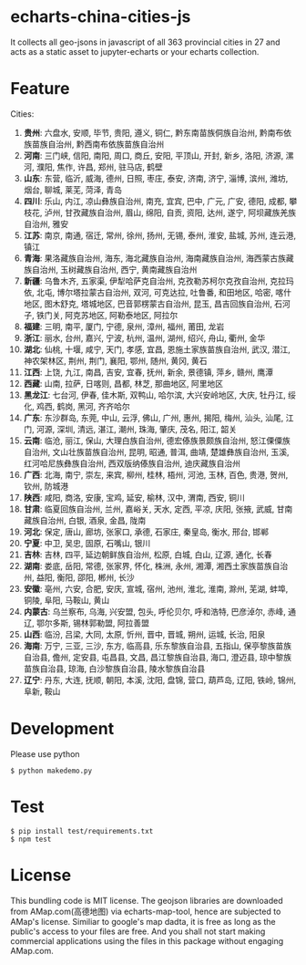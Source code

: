 # echarts-china-cities-js

It collects all geo-jsons in javascript of all 363 provincial cities
in 27 and acts as a static asset to jupyter-echarts or your
echarts collection.

# Feature

Cities:
1. **贵州**:
六盘水, 安顺, 毕节, 贵阳, 遵义, 铜仁, 黔东南苗族侗族自治州, 黔南布依族苗族自治州, 黔西南布依族苗族自治州
2. **河南**:
三门峡, 信阳, 南阳, 周口, 商丘, 安阳, 平顶山, 开封, 新乡, 洛阳, 济源, 漯河, 濮阳, 焦作, 许昌, 郑州, 驻马店, 鹤壁
3. **山东**:
东营, 临沂, 威海, 德州, 日照, 枣庄, 泰安, 济南, 济宁, 淄博, 滨州, 潍坊, 烟台, 聊城, 莱芜, 菏泽, 青岛
4. **四川**:
乐山, 内江, 凉山彝族自治州, 南充, 宜宾, 巴中, 广元, 广安, 德阳, 成都, 攀枝花, 泸州, 甘孜藏族自治州, 眉山, 绵阳, 自贡, 资阳, 达州, 遂宁, 阿坝藏族羌族自治州, 雅安
5. **江苏**:
南京, 南通, 宿迁, 常州, 徐州, 扬州, 无锡, 泰州, 淮安, 盐城, 苏州, 连云港, 镇江
6. **青海**:
果洛藏族自治州, 海东, 海北藏族自治州, 海南藏族自治州, 海西蒙古族藏族自治州, 玉树藏族自治州, 西宁, 黄南藏族自治州
7. **新疆**:
乌鲁木齐, 五家渠, 伊犁哈萨克自治州, 克孜勒苏柯尔克孜自治州, 克拉玛依, 北屯, 博尔塔拉蒙古自治州, 双河, 可克达拉, 吐鲁番, 和田地区, 哈密, 喀什地区, 图木舒克, 塔城地区, 巴音郭楞蒙古自治州, 昆玉, 昌吉回族自治州, 石河子, 铁门关, 阿克苏地区, 阿勒泰地区, 阿拉尔
8. **福建**:
三明, 南平, 厦门, 宁德, 泉州, 漳州, 福州, 莆田, 龙岩
9. **浙江**:
丽水, 台州, 嘉兴, 宁波, 杭州, 温州, 湖州, 绍兴, 舟山, 衢州, 金华
10. **湖北**:
仙桃, 十堰, 咸宁, 天门, 孝感, 宜昌, 恩施土家族苗族自治州, 武汉, 潜江, 神农架林区, 荆州, 荆门, 襄阳, 鄂州, 随州, 黄冈, 黄石
11. **江西**:
上饶, 九江, 南昌, 吉安, 宜春, 抚州, 新余, 景德镇, 萍乡, 赣州, 鹰潭
12. **西藏**:
山南, 拉萨, 日喀则, 昌都, 林芝, 那曲地区, 阿里地区
13. **黑龙江**:
七台河, 伊春, 佳木斯, 双鸭山, 哈尔滨, 大兴安岭地区, 大庆, 牡丹江, 绥化, 鸡西, 鹤岗, 黑河, 齐齐哈尔
14. **广东**:
东沙群岛, 东莞, 中山, 云浮, 佛山, 广州, 惠州, 揭阳, 梅州, 汕头, 汕尾, 江门, 河源, 深圳, 清远, 湛江, 潮州, 珠海, 肇庆, 茂名, 阳江, 韶关
15. **云南**:
临沧, 丽江, 保山, 大理白族自治州, 德宏傣族景颇族自治州, 怒江傈僳族自治州, 文山壮族苗族自治州, 昆明, 昭通, 普洱, 曲靖, 楚雄彝族自治州, 玉溪, 红河哈尼族彝族自治州, 西双版纳傣族自治州, 迪庆藏族自治州
16. **广西**:
北海, 南宁, 崇左, 来宾, 柳州, 桂林, 梧州, 河池, 玉林, 百色, 贵港, 贺州, 钦州, 防城港
17. **陕西**:
咸阳, 商洛, 安康, 宝鸡, 延安, 榆林, 汉中, 渭南, 西安, 铜川
18. **甘肃**:
临夏回族自治州, 兰州, 嘉峪关, 天水, 定西, 平凉, 庆阳, 张掖, 武威, 甘南藏族自治州, 白银, 酒泉, 金昌, 陇南
19. **河北**:
保定, 唐山, 廊坊, 张家口, 承德, 石家庄, 秦皇岛, 衡水, 邢台, 邯郸
20. **宁夏**:
中卫, 吴忠, 固原, 石嘴山, 银川
21. **吉林**:
吉林, 四平, 延边朝鲜族自治州, 松原, 白城, 白山, 辽源, 通化, 长春
22. **湖南**:
娄底, 岳阳, 常德, 张家界, 怀化, 株洲, 永州, 湘潭, 湘西土家族苗族自治州, 益阳, 衡阳, 邵阳, 郴州, 长沙
23. **安徽**:
亳州, 六安, 合肥, 安庆, 宣城, 宿州, 池州, 淮北, 淮南, 滁州, 芜湖, 蚌埠, 铜陵, 阜阳, 马鞍山, 黄山
24. **内蒙古**:
乌兰察布, 乌海, 兴安盟, 包头, 呼伦贝尔, 呼和浩特, 巴彦淖尔, 赤峰, 通辽, 鄂尔多斯, 锡林郭勒盟, 阿拉善盟
25. **山西**:
临汾, 吕梁, 大同, 太原, 忻州, 晋中, 晋城, 朔州, 运城, 长治, 阳泉
26. **海南**:
万宁, 三亚, 三沙, 东方, 临高县, 乐东黎族自治县, 五指山, 保亭黎族苗族自治县, 儋州, 定安县, 屯昌县, 文昌, 昌江黎族自治县, 海口, 澄迈县, 琼中黎族苗族自治县, 琼海, 白沙黎族自治县, 陵水黎族自治县
27. **辽宁**:
丹东, 大连, 抚顺, 朝阳, 本溪, 沈阳, 盘锦, 营口, 葫芦岛, 辽阳, 铁岭, 锦州, 阜新, 鞍山


# Development

Please use python

```shell
$ python makedemo.py
```

# Test

```shell
$ pip install test/requirements.txt
$ npm test
```

# License

This bundling code is MIT license. The geojson libraries are downloaded from
AMap.com(高德地图) via echarts-map-tool, hence are subjected to AMap's license. Similiar
to google's map dadta, it is free as long as the public's access to your files
are free. And you shall not start making commercial applications using the
files in this package without engaging AMap.com.

